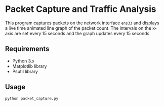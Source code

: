 # Packet Capture and Traffic Analysis

This program captures packets on the network interface `ens33` and displays a live time animated line graph of the packet count. The intervals on the x-axis are set every 15 seconds and the graph updates every 15 seconds.

## Requirements
- Python 3.x
- Matplotlib library
- Psutil library

## Usage
```
python packet_capture.py
```



